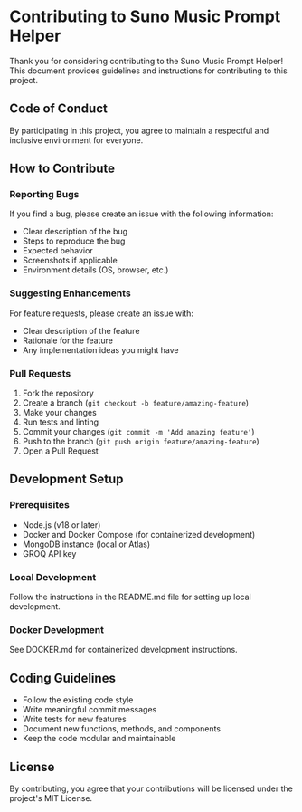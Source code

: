 # Contributing to Suno Music Prompt Helper

Thank you for considering contributing to the Suno Music Prompt Helper! This document provides guidelines and instructions for contributing to this project.

## Code of Conduct

By participating in this project, you agree to maintain a respectful and inclusive environment for everyone.

## How to Contribute

### Reporting Bugs

If you find a bug, please create an issue with the following information:
- Clear description of the bug
- Steps to reproduce the bug
- Expected behavior
- Screenshots if applicable
- Environment details (OS, browser, etc.)

### Suggesting Enhancements

For feature requests, please create an issue with:
- Clear description of the feature
- Rationale for the feature
- Any implementation ideas you might have

### Pull Requests

1. Fork the repository
2. Create a branch (`git checkout -b feature/amazing-feature`)
3. Make your changes
4. Run tests and linting
5. Commit your changes (`git commit -m 'Add amazing feature'`)
6. Push to the branch (`git push origin feature/amazing-feature`)
7. Open a Pull Request

## Development Setup

### Prerequisites

- Node.js (v18 or later)
- Docker and Docker Compose (for containerized development)
- MongoDB instance (local or Atlas)
- GROQ API key

### Local Development

Follow the instructions in the README.md file for setting up local development.

### Docker Development

See DOCKER.md for containerized development instructions.

## Coding Guidelines

- Follow the existing code style
- Write meaningful commit messages
- Write tests for new features
- Document new functions, methods, and components
- Keep the code modular and maintainable

## License

By contributing, you agree that your contributions will be licensed under the project's MIT License.
